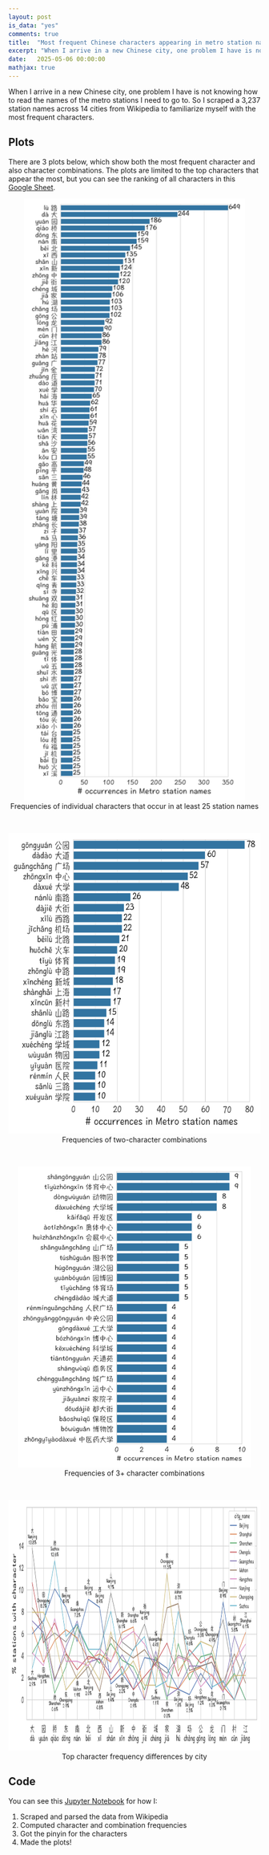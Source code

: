```yaml
---
layout: post
is_data: "yes"
comments: true
title:  "Most frequent Chinese characters appearing in metro station names"
excerpt: "When I arrive in a new Chinese city, one problem I have is not knowing how to read the names of the metro stations I need to go to. I scraped a few thousand station names from Wikipedia to familiarize myself with the most frequent characters."
date:   2025-05-06 00:00:00
mathjax: true
---
```


When I arrive in a new Chinese city, one problem I have is not knowing how to read the names of the metro stations I need to go to. So I scraped a 3,237 station names across 14 cities from Wikipedia to familiarize myself with the most frequent characters.

## Plots

There are 3 plots below, which show both the most frequent character and also character combinations. The plots are limited to the top characters that appear the most, but you can see the ranking of all characters in this [Google Sheet](https://docs.google.com/spreadsheets/d/1Xo_OcRMchrhX_76FOtOD6B_XC6DdeySVhamcbJiOHoU/edit?gid=0#gid=0).

<div class="imgcap" style="text-align:center">
<img src="/assets/mandarin/metro_character_ranking_14metros.png" height="1200">
<div class="thecap" style="text-align:center"></div>Frequencies of individual characters that occur in at least 25 station names</div>

&nbsp;

<div class="imgcap" style="text-align:center">
<img src="/assets/mandarin/metro_2char_combo_ranking_14metros.png" height="600">
<div class="thecap" style="text-align:center"></div>Frequencies of two-character combinations</div>

&nbsp;

<div class="imgcap" style="text-align:center">
<img src="/assets/mandarin/metro_3char_combo_ranking_14metros.png" height="600">
<div class="thecap" style="text-align:center"></div>Frequencies of 3+ character combinations</div>

&nbsp;

<div class="imgcap" style="text-align:center">
<img src="/assets/mandarin/metro_char_comparison_by_city.png" height="500">
<div class="thecap" style="text-align:center"></div>Top character frequency differences by city</div>

## Code
You can see this [Jupyter Notebook](https://github.com/srcole/mandarin_data/blob/main/01_metro_stations/03_wikipedia_scrape_all.ipynb) for how I:
1. Scraped and parsed the data from Wikipedia
2. Computed character and combination frequencies
3. Got the pinyin for the characters
4. Made the plots!